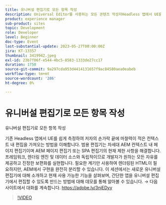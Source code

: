 ```yaml
---
title: 유니버설 편집기로 모든 항목 작성
description: Universal Editor를 사용하는 모든 콘텐츠 작성자Headless 앱에서 UE를 쉽게 구성하여 저자의 손끝에 마찰력이 적은 컨텍스트 내 편집을 적용하는 방법을 이해합니다. 범용 편집기는 차세대 AEM 컨텍스트 내 페이지 편집기이며 AEM 페이지 편집기 또는 SPA 편집기의 현재 제한 사항을 해결합니다. 프레임워크, 렌더링 엔진 및 데이터 소스와 독립적이므로 개발자가 원하는 모든 자유를 제공하고 진정한 보편화를 실현합니다. 필요한 계기만 사용하여 렌더링된 HTML이 필요하지만, AEM에서 구현을 완전히 분리할 수 있습니다. 이 세션에서는 새로운 유니버설 편집기에 대해 소개하고 현재 사용 가능한 기능을 살펴보며, 간단한 앱을 유니버설 편집기에서 편집할 수 있도록 만드는 방법에 대해 데모를 통해 알아볼 수 있습니다.
product: experience manager
sub-product: sites
topic: Development
role: Developer
level: Beginner
doc-type: Event
last-substantial-update: 2023-05-27T00:00:00Z
jira: KT-13357
thumbnail: 3419942.jpeg
exl-id: 23b7f06f-e544-4bc5-8583-1333de27cc17
duration: 1758
source-git-commit: 9a297cda953d4414131657f9ac84580aea0eabeb
workflow-type: tm+mt
source-wordcount: '286'
ht-degree: 0%

---
```


# 유니버설 편집기로 모든 항목 작성

유니버설 편집기로 모든 항목 작성

기존 Headless 앱에서 UE를 쉽게 측정하여 저자의 손가락 끝에 마찰력이 적은 컨텍스트 내 편집을 가져오는 방법을 이해합니다. 범용 편집기는 차세대 AEM 컨텍스트 내 페이지 편집기이며 AEM 페이지 편집기 또는 SPA 편집기의 현재 제한 사항을 해결합니다. 프레임워크, 렌더링 엔진 및 데이터 소스와 독립적이므로 개발자가 원하는 모든 자유를 제공하고 진정한 보편화를 실현합니다. 필요한 계기만 사용하여 렌더링된 HTML이 필요하지만, AEM에서 구현을 완전히 분리할 수 있습니다. 이 세션에서는 새로운 유니버설 편집기에 대해 소개하고 현재 사용 가능한 기능을 살펴보며, 간단한 앱을 유니버설 편집기에서 편집할 수 있도록 만드는 방법에 대해 데모를 통해 알아볼 수 있습니다. → 다음 사이트에서 대화를 계속합니다. https://adobe.ly/3njEDyy

>[!VIDEO](https://video.tv.adobe.com/v/3419942/?learn=on)
